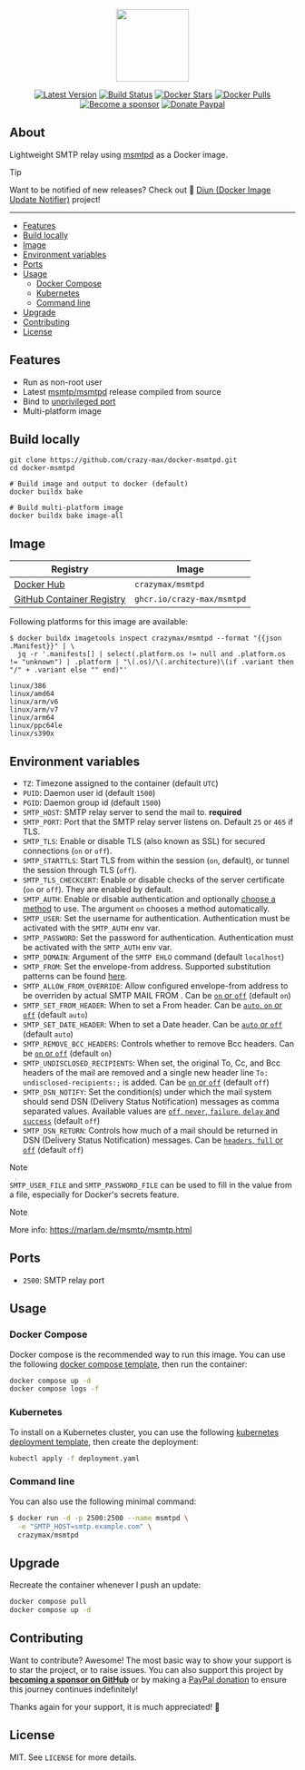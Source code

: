 <p align="center"><a href="https://github.com/crazy-max/docker-msmtpd" target="_blank"><img height="128" src="https://raw.githubusercontent.com/crazy-max/docker-msmtpd/master/.github/docker-msmtpd.jpg"></a></p>

<p align="center">
  <a href="https://hub.docker.com/r/crazymax/msmtpd/tags?page=1&ordering=last_updated"><img src="https://img.shields.io/github/v/tag/crazy-max/docker-msmtpd?label=version&style=flat-square" alt="Latest Version"></a>
  <a href="https://github.com/crazy-max/docker-msmtpd/actions?workflow=build"><img src="https://img.shields.io/github/actions/workflow/status/crazy-max/docker-msmtpd/build.yml?branch=master&label=build&logo=github&style=flat-square" alt="Build Status"></a>
  <a href="https://hub.docker.com/r/crazymax/msmtpd/"><img src="https://img.shields.io/docker/stars/crazymax/msmtpd.svg?style=flat-square&logo=docker" alt="Docker Stars"></a>
  <a href="https://hub.docker.com/r/crazymax/msmtpd/"><img src="https://img.shields.io/docker/pulls/crazymax/msmtpd.svg?style=flat-square&logo=docker" alt="Docker Pulls"></a>
  <br /><a href="https://github.com/sponsors/crazy-max"><img src="https://img.shields.io/badge/sponsor-crazy--max-181717.svg?logo=github&style=flat-square" alt="Become a sponsor"></a>
  <a href="https://www.paypal.me/crazyws"><img src="https://img.shields.io/badge/donate-paypal-00457c.svg?logo=paypal&style=flat-square" alt="Donate Paypal"></a>
</p>

## About

Lightweight SMTP relay using [msmtpd](https://marlam.de/msmtp/) as a Docker
image.

> [!TIP] 
> Want to be notified of new releases? Check out 🔔 [Diun (Docker Image Update Notifier)](https://github.com/crazy-max/diun)
> project!

___

* [Features](#features)
* [Build locally](#build-locally)
* [Image](#image)
* [Environment variables](#environment-variables)
* [Ports](#ports)
* [Usage](#usage)
  * [Docker Compose](#docker-compose)
  * [Kubernetes](#kubernetes)
  * [Command line](#command-line)
* [Upgrade](#upgrade)
* [Contributing](#contributing)
* [License](#license)

## Features

* Run as non-root user
* Latest [msmtp/msmtpd](https://marlam.de/msmtp/) release compiled from source
* Bind to [unprivileged port](#ports)
* Multi-platform image

## Build locally

```shell
git clone https://github.com/crazy-max/docker-msmtpd.git
cd docker-msmtpd

# Build image and output to docker (default)
docker buildx bake

# Build multi-platform image
docker buildx bake image-all
```

## Image

| Registry                                                                                         | Image                           |
|--------------------------------------------------------------------------------------------------|---------------------------------|
| [Docker Hub](https://hub.docker.com/r/crazymax/msmtpd/)                                            | `crazymax/msmtpd`                 |
| [GitHub Container Registry](https://github.com/users/crazy-max/packages/container/package/msmtpd)  | `ghcr.io/crazy-max/msmtpd`        |

Following platforms for this image are available:

```
$ docker buildx imagetools inspect crazymax/msmtpd --format "{{json .Manifest}}" | \
  jq -r '.manifests[] | select(.platform.os != null and .platform.os != "unknown") | .platform | "\(.os)/\(.architecture)\(if .variant then "/" + .variant else "" end)"'

linux/386
linux/amd64
linux/arm/v6
linux/arm/v7
linux/arm64
linux/ppc64le
linux/s390x
```

## Environment variables

* `TZ`: Timezone assigned to the container (default `UTC`)
* `PUID`: Daemon user id (default `1500`)
* `PGID`: Daemon group id (default `1500`)
* `SMTP_HOST`: SMTP relay server to send the mail to. **required**
* `SMTP_PORT`: Port that the SMTP relay server listens on. Default `25` or `465` if TLS.
* `SMTP_TLS`: Enable or disable TLS (also known as SSL) for secured connections (`on` or `off`).
* `SMTP_STARTTLS`: Start TLS from within the session (`on`, default), or tunnel the session through TLS (`off`).
* `SMTP_TLS_CHECKCERT`: Enable or disable checks of the server certificate (`on` or `off`). They are enabled by default.
* `SMTP_AUTH`: Enable or disable authentication and optionally [choose a method](https://marlam.de/msmtp/msmtp.html#Authentication-commands) to use. The argument `on` chooses a method automatically.
* `SMTP_USER`: Set the username for authentication. Authentication must be activated with the `SMTP_AUTH` env var.
* `SMTP_PASSWORD`: Set the password for authentication. Authentication must be activated with the `SMTP_AUTH` env var.
* `SMTP_DOMAIN`: Argument of the `SMTP EHLO` command (default `localhost`)
* `SMTP_FROM`: Set the envelope-from address. Supported substitution patterns can be found [here](https://marlam.de/msmtp/msmtp.html#Commands-specific-to-sendmail-mode).
* `SMTP_ALLOW_FROM_OVERRIDE`: Allow configured envelope-from address to be overriden by actual SMTP MAIL FROM . Can be [`on` or `off`](https://marlam.de/msmtp/msmtp.html#Commands-specific-to-sendmail-mode) (default `on`)
* `SMTP_SET_FROM_HEADER`: When to set a From header. Can be [`auto`, `on` or `off`](https://marlam.de/msmtp/msmtp.html#Commands-specific-to-sendmail-mode) (default `auto`)
* `SMTP_SET_DATE_HEADER`: When to set a Date header. Can be [`auto` or `off`](https://marlam.de/msmtp/msmtp.html#Commands-specific-to-sendmail-mode) (default `auto`)
* `SMTP_REMOVE_BCC_HEADERS`: Controls whether to remove Bcc headers. Can be [`on` or `off`](https://marlam.de/msmtp/msmtp.html#Commands-specific-to-sendmail-mode) (default `on`)
* `SMTP_UNDISCLOSED_RECIPIENTS`: When set, the original To, Cc, and Bcc headers of the mail are removed and a single new header line `To: undisclosed-recipients:;` is added. Can be [`on` or `off`](https://marlam.de/msmtp/msmtp.html#Commands-specific-to-sendmail-mode) (default `off`)
* `SMTP_DSN_NOTIFY`: Set the condition(s) under which the mail system should send DSN (Delivery Status Notification) messages as comma separated values. Available values are [`off`, `never`, `failure`, `delay` and `success`](https://marlam.de/msmtp/msmtp.html#index-dsn_005fnotify) (default `off`)
* `SMTP_DSN_RETURN`: Controls how much of a mail should be returned in DSN (Delivery Status Notification) messages. Can be [`headers`, `full` or `off`](https://marlam.de/msmtp/msmtp.html#index-dsn_005freturn) (default `off`)

> [!NOTE]
> `SMTP_USER_FILE` and `SMTP_PASSWORD_FILE` can be used to fill in the value
> from a file, especially for Docker's secrets feature.

> [!NOTE]
> More info: https://marlam.de/msmtp/msmtp.html

## Ports

* `2500`: SMTP relay port

## Usage

### Docker Compose

Docker compose is the recommended way to run this image. You can use the following
[docker compose template](examples/compose/compose.yml), then run the container:

```bash
docker compose up -d
docker compose logs -f
```

### Kubernetes

To install on a Kubernetes cluster, you can use the following
[kubernetes deployment template](examples/kubernetes/deployment.yaml), then create the deployment:

```bash
kubectl apply -f deployment.yaml
```

### Command line

You can also use the following minimal command:

```bash
$ docker run -d -p 2500:2500 --name msmtpd \
  -e "SMTP_HOST=smtp.example.com" \
  crazymax/msmtpd
```

## Upgrade

Recreate the container whenever I push an update:

```bash
docker compose pull
docker compose up -d
```

## Contributing

Want to contribute? Awesome! The most basic way to show your support is to star
the project, or to raise issues. You can also support this project by [**becoming a sponsor on GitHub**](https://github.com/sponsors/crazy-max)
or by making a [PayPal donation](https://www.paypal.me/crazyws) to ensure this
journey continues indefinitely!

Thanks again for your support, it is much appreciated! :pray:

## License

MIT. See `LICENSE` for more details.
